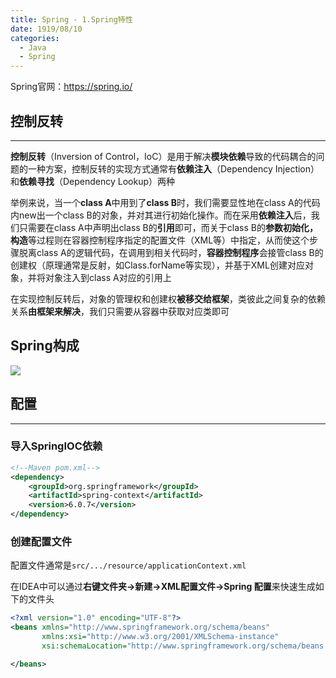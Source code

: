 ```yaml
---
title: Spring - 1.Spring特性
date: 1919/08/10
categories:
  - Java
  - Spring
---
```

Spring官网：https://spring.io/

## 控制反转
---
**控制反转**（Inversion of Control，IoC）是用于解决**模块依赖**导致的代码耦合的问题的一种方案，控制反转的实现方式通常有**依赖注入**（Dependency Injection）和**依赖寻找**（Dependency Lookup）两种

举例来说，当一个**class A**中用到了**class B**时，我们需要显性地在class A的代码内new出一个class B的对象，并对其进行初始化操作。而在采用**依赖注入**后，我们只需要在class A中声明出class B的**引用**即可，而关于class B的**参数初始化，构造**等过程则在容器控制程序指定的配置文件（XML等）中指定，从而使这个步骤脱离class A的逻辑代码，在调用到相关代码时，**容器控制程序**会接管class B的创建权（原理通常是反射，如Class.forName等实现），并基于XML创建对应对象，并将对象注入到class A对应的引用上

在实现控制反转后，对象的管理权和创建权**被移交给框架**，类彼此之间复杂的依赖关系**由框架来解决**，我们只需要从容器中获取对应类即可

## Spring构成
![](/images/posts/jvme0c60b4606711fc4a0b6faf03230247a.png)

## 配置
---
### 导入SpringIOC依赖
```xml
<!--Maven pom.xml-->
<dependency>
    <groupId>org.springframework</groupId>
    <artifactId>spring-context</artifactId>
    <version>6.0.7</version>
</dependency>
```

### 创建配置文件
配置文件通常是`src/.../resource/applicationContext.xml`

在IDEA中可以通过**右键文件夹->新建->XML配置文件->Spring 配置**来快速生成如下的文件头
```xml
<?xml version="1.0" encoding="UTF-8"?>
<beans xmlns="http://www.springframework.org/schema/beans"
       xmlns:xsi="http://www.w3.org/2001/XMLSchema-instance"
       xsi:schemaLocation="http://www.springframework.org/schema/beans http://www.springframework.org/schema/beans/spring-beans.xsd">

</beans>
```

